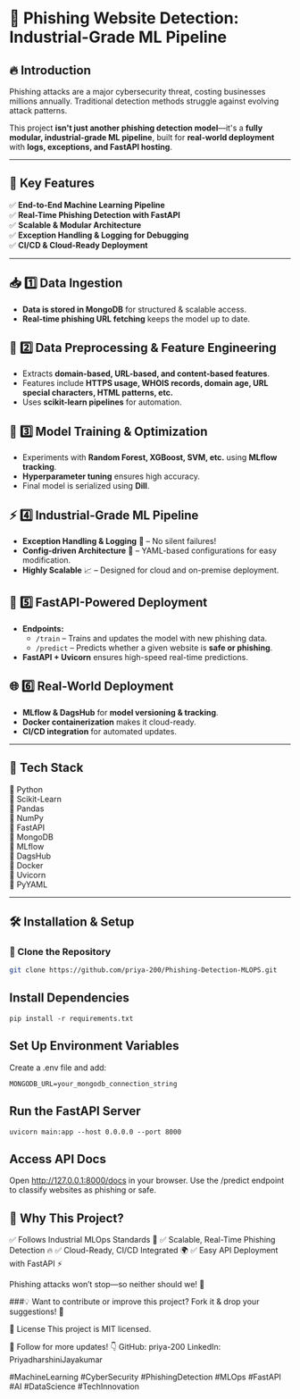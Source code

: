 # 🚀 Phishing Website Detection: Industrial-Grade ML Pipeline  

## 🔥 Introduction  
Phishing attacks are a major cybersecurity threat, costing businesses millions annually. Traditional detection methods struggle against evolving attack patterns.  

This project **isn't just another phishing detection model**—it's a **fully modular, industrial-grade ML pipeline**, built for **real-world deployment** with **logs, exceptions, and FastAPI hosting**.  

---

## 📌 Key Features  
✅ **End-to-End Machine Learning Pipeline**  
✅ **Real-Time Phishing Detection with FastAPI**  
✅ **Scalable & Modular Architecture**  
✅ **Exception Handling & Logging for Debugging**  
✅ **CI/CD & Cloud-Ready Deployment**  

---

## 📥 1️⃣ Data Ingestion  
- **Data is stored in MongoDB** for structured & scalable access.  
- **Real-time phishing URL fetching** keeps the model up to date.  

## 🔄 2️⃣ Data Preprocessing & Feature Engineering  
- Extracts **domain-based, URL-based, and content-based features**.  
- Features include **HTTPS usage, WHOIS records, domain age, URL special characters, HTML patterns, etc.**  
- Uses **scikit-learn pipelines** for automation.  

## 🎯 3️⃣ Model Training & Optimization  
- Experiments with **Random Forest, XGBoost, SVM, etc.** using **MLflow tracking**.  
- **Hyperparameter tuning** ensures high accuracy.  
- Final model is serialized using **Dill**.  

## ⚡ 4️⃣ Industrial-Grade ML Pipeline  
- **Exception Handling & Logging** 📝 – No silent failures!  
- **Config-driven Architecture** 🔧 – YAML-based configurations for easy modification.  
- **Highly Scalable** 📈 – Designed for cloud and on-premise deployment.  

## 🚀 5️⃣ FastAPI-Powered Deployment  
- **Endpoints:**  
  - `/train` – Trains and updates the model with new phishing data.  
  - `/predict` – Predicts whether a given website is **safe or phishing**.  
- **FastAPI + Uvicorn** ensures high-speed real-time predictions.  

## 🌐 6️⃣ Real-World Deployment  
- **MLflow & DagsHub** for **model versioning & tracking**.  
- **Docker containerization** makes it cloud-ready.  
- **CI/CD integration** for automated updates.  

---

## 🔧 Tech Stack  
🔹 Python  
🔹 Scikit-Learn  
🔹 Pandas  
🔹 NumPy  
🔹 FastAPI  
🔹 MongoDB  
🔹 MLflow  
🔹 DagsHub  
🔹 Docker  
🔹 Uvicorn  
🔹 PyYAML  

---

## 🛠 Installation & Setup  

### 🔹 Clone the Repository  
```bash
git clone https://github.com/priya-200/Phishing-Detection-MLOPS.git
```
## Install Dependencies
```
pip install -r requirements.txt
```
## Set Up Environment Variables

Create a .env file and add:
```
MONGODB_URL=your_mongodb_connection_string
```
## Run the FastAPI Server
```
uvicorn main:app --host 0.0.0.0 --port 8000
```
## Access API Docs

Open http://127.0.0.1:8000/docs in your browser.
Use the /predict endpoint to classify websites as phishing or safe.

## 🚀 Why This Project?
✅ Follows Industrial MLOps Standards 🚀
✅ Scalable, Real-Time Phishing Detection 🔥
✅ Cloud-Ready, CI/CD Integrated 🌍
✅ Easy API Deployment with FastAPI ⚡

Phishing attacks won’t stop—so neither should we! 🚀

###💡 Want to contribute or improve this project? Fork it & drop your suggestions! 🙌

📜 License
This project is MIT licensed.

🔗 Follow for more updates! 👇
GitHub: priya-200
LinkedIn: PriyadharshiniJayakumar

#MachineLearning #CyberSecurity #PhishingDetection #MLOps #FastAPI #AI #DataScience #TechInnovation
